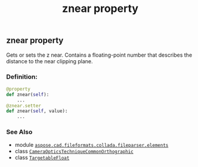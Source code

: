 ﻿---
title: znear property
second_title: Aspose.CAD for Python via .NET API References
description: 
type: docs
weight: 60
url: /python-net/aspose.cad.fileformats.collada.fileparser.elements/cameraopticstechniquecommonorthographic/znear/
is_root: false
---

## znear property


Gets or sets the z near.
Contains a floating-point number that describes the distance to the near clipping plane.
### Definition:
```python
@property
def znear(self):
    ...
@znear.setter
def znear(self, value):
    ...
```

### See Also
* module [`aspose.cad.fileformats.collada.fileparser.elements`](../../)
* class [`CameraOpticsTechniqueCommonOrthographic`](/cad/python-net/aspose.cad.fileformats.collada.fileparser.elements/cameraopticstechniquecommonorthographic)
* class [`TargetableFloat`](/cad/python-net/aspose.cad.fileformats.collada.fileparser.elements/targetablefloat)
